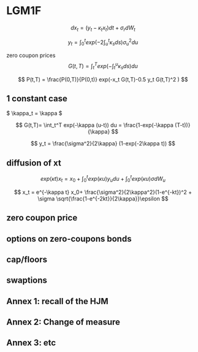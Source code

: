 # LGM1F

$$ dx_t = (y_t - \kappa_t x_t) dt + \sigma_r dW_t $$

$$ y_t = \int_0^t exp(-2 \int_u^t \kappa_s ds) \sigma_u^2 du $$

zero coupon prices
$$ G(t,T) = \int_t^T exp(-\int_t^u \kappa_s ds) du $$

$$ P(t,T) = \frac{P(0,T)}{P(0,t)} exp(-x_t G(t,T)-0.5 y_t G(t,T)^2 ) $$

## 1 constant case
$ \kappa_t = \kappa $

$$ G(t,T)= \int_t^T exp(-\kappa (u-t)) du = \frac{1-exp(-\kappa (T-t))}{\kappa} $$

$$ y_t = \frac{\sigma^2}{2\kappa} (1-exp(-2\kappa t)) $$

## diffusion of xt

$$ exp(\kappa t)x_t = x_0+\int_0^t exp(\kappa u) y_u du + \int_0^t exp(\kappa u) \sigma dW_u$$

$$ x_t = e^{-\kappa t} x_0+ 
         \frac{\sigma^2}{2\kappa^2}(1-e^{-kt})^2 +
         \sigma \sqrt{\frac{1-e^{-2kt}}{2\kappa}}\epsilon
$$

## zero coupon price

## options on zero-coupons bonds

## cap/floors

## swaptions

## Annex 1: recall of the HJM
## Annex 2: Change of measure
## Annex 3: etc
